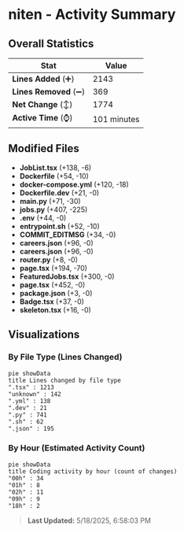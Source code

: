 # niten - Activity Summary 

## Overall Statistics

| Stat                   | Value                                                             |
| ---------------------- | ----------------------------------------------------------------- |
| **Lines Added** (➕)   | 2143                                          |
| **Lines Removed** (➖) | 369                                        |
| **Net Change** (↕)    | 1774                |
| **Active Time** (⌚)   | 101 minutes |


## Modified Files
- **JobList.tsx** (+138, -6)
- **Dockerfile** (+54, -10)
- **docker-compose.yml** (+120, -18)
- **Dockerfile.dev** (+21, -0)
- **main.py** (+71, -30)
- **jobs.py** (+407, -225)
- **.env** (+44, -0)
- **entrypoint.sh** (+52, -10)
- **COMMIT_EDITMSG** (+34, -0)
- **careers.json** (+96, -0)
- **careers.json** (+96, -0)
- **router.py** (+8, -0)
- **page.tsx** (+194, -70)
- **FeaturedJobs.tsx** (+300, -0)
- **page.tsx** (+452, -0)
- **package.json** (+3, -0)
- **Badge.tsx** (+37, -0)
- **skeleton.tsx** (+16, -0)

## Visualizations

### By File Type (Lines Changed)

```mermaid
pie showData
title Lines changed by file type
".tsx" : 1213
"unknown" : 142
".yml" : 138
".dev" : 21
".py" : 741
".sh" : 62
".json" : 195
```

### By Hour (Estimated Activity Count)

```mermaid
pie showData
title Coding activity by hour (count of changes)
"00h" : 34
"01h" : 8
"02h" : 11
"09h" : 9
"18h" : 2
```


> **Last Updated:** 5/18/2025, 6:58:03 PM